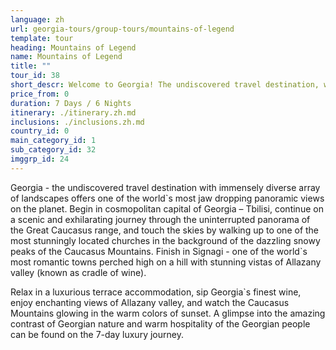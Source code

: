 ```yaml
---
language: zh
url: georgia-tours/group-tours/mountains-of-legend
template: tour
heading: Mountains of Legend
name: Mountains of Legend
title: ""
tour_id: 38
short_descr: Welcome to Georgia! The undiscovered travel destination, with immensely diverse landscapes Georgia offers one of the world`s most jaw dropping panoramic views on the planet.
price_from: 0
duration: 7 Days / 6 Nights
itinerary: ./itinerary.zh.md
inclusions: ./inclusions.zh.md
country_id: 0
main_category_id: 1
sub_category_id: 32
imggrp_id: 24
---
```


Georgia \- the undiscovered travel destination with immensely diverse array of landscapes
offers one of the world\`s most jaw dropping panoramic views on the planet. Begin
in cosmopolitan capital of Georgia – Tbilisi, continue on a scenic and exhilarating
journey through the uninterrupted panorama of the Great Caucasus range, and touch
the skies by walking up to one of the most stunningly located churches in the background
of the dazzling snowy peaks of the Caucasus Mountains. Finish in Signagi \- one
of the world\`s most romantic towns perched high on a hill with stunning vistas
of Allazany valley (known as cradle of wine).

Relax in a luxurious terrace accommodation, sip Georgia\`s finest wine, enjoy enchanting
views of Allazany valley, and watch the Caucasus Mountains glowing in the warm colors
of sunset. A glimpse into the amazing contrast of Georgian nature and warm hospitality
of the Georgian people can be found on the 7\-day luxury journey.
